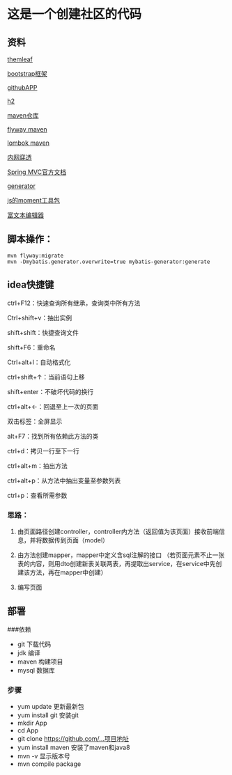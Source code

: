 # 这是一个创建社区的代码

## 资料

[themleaf](https://spring.io/guides/gs/serving-web-content/)

[bootstrap框架](https://v3.bootcss.com/components/#navbar)

[githubAPP](https://developer.github.com/apps/)

[h2](http://www.h2database.com/html/main.html)

[maven仓库](https://mvnrepository.com/)

[flyway maven](https://flywaydb.org/getstarted/firststeps/maven)

[lombok maven](https://www.projectlombok.org/setup/mave)

[内网穿透](https://natapp.cn/)

[Spring MVC官方文档](https://docs.spring.io/spring/docs/5.0.3.RELEASE/spring-framework-reference/web.html#spring-web)

[generator](http://www.mybatis.org/generator/index.html)

[js的moment工具包](http://momentjs.cn/docs/)

[富文本编辑器](https://pandao.github.io/editor.md/)


## 脚本操作：
```
mvn flyway:migrate
mvn -Dmybatis.generator.overwrite=true mybatis-generator:generate
```


## idea快捷键

ctrl+F12：快速查询所有继承，查询类中所有方法

Ctrl+shift+v：抽出实例

shift+shift：快捷查询文件

shift+F6：重命名

Ctrl+alt+l：自动格式化

ctrl+shift+↑：当前语句上移

shift+enter：不破坏代码的换行

ctrl+alt+←：回退至上一次的页面

双击标签：全屏显示

alt+F7：找到所有依赖此方法的类

ctrl+d：拷贝一行至下一行

ctrl+alt+m：抽出方法

ctrl+alt+p：从方法中抽出变量至参数列表

ctrl+p：查看所需参数

### 思路：
1. 由页面路径创建controller，controller内方法（返回值为该页面）接收前端信息，并将数据传到页面（model）

2. 由方法创建mapper，mapper中定义含sql注解的接口
（若页面元素不止一张表的内容，则用dto创建新表关联两表，再提取出service，在service中先创建该方法，再在mapper中创建）

3. 编写页面

## 部署
###依赖
- git 下载代码
- jdk 编译
- maven 构建项目
- mysql 数据库
### 步骤
- yum update 更新最新包
- yum install git 安装git
- mkdir App
- cd App
- git clone https://github.com/...项目地址
- yum install maven 安装了maven和java8
- mvn -v 显示版本号
- mvn compile package  
